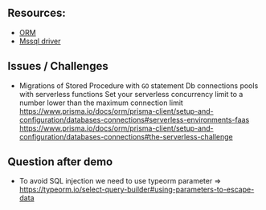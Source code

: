 ## Resources:

- [ORM](https://typeorm.io/)
- [Mssql driver](https://typeorm.io/data-source-options#mssql-data-source-options)

## Issues / Challenges

- Migrations of Stored Procedure with `GO` statement
  Db connections pools with serverless functions
  Set your serverless concurrency limit to a number lower than the maximum connection limit
  https://www.prisma.io/docs/orm/prisma-client/setup-and-configuration/databases-connections#serverless-environments-faas
  https://www.prisma.io/docs/orm/prisma-client/setup-and-configuration/databases-connections#the-serverless-challenge

## Question after demo

- To avoid SQL injection we need to use typeorm parameter => https://typeorm.io/select-query-builder#using-parameters-to-escape-data
